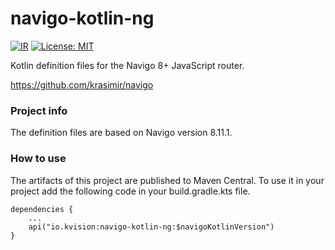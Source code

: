# navigo-kotlin-ng

[![IR](https://img.shields.io/badge/Kotlin%2FJS-IR%20supported-yellow)](https://kotl.in/jsirsupported)
[![License: MIT](https://img.shields.io/badge/License-MIT-yellow.svg)](https://opensource.org/licenses/MIT)

Kotlin definition files for the Navigo 8+ JavaScript router.

https://github.com/krasimir/navigo

### Project info

The definition files are based on Navigo version 8.11.1.

### How to use

The artifacts of this project are published to Maven Central.
To use it in your project add the following code in your build.gradle.kts file.

    dependencies {
        ...
        api("io.kvision:navigo-kotlin-ng:$navigoKotlinVersion")
    }
